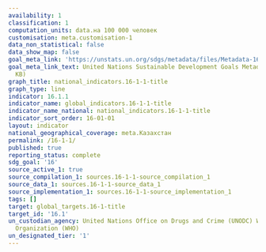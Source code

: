 ```yaml
---
availability: 1
classification: 1
computation_units: data.на 100 000 человек
customisation: meta.customisation-1
data_non_statistical: false
data_show_map: false
goal_meta_link: 'https://unstats.un.org/sdgs/metadata/files/Metadata-16-01-01.pdf '
goal_meta_link_text: United Nations Sustainable Development Goals Metadata (PDF 222
  KB)
graph_title: national_indicators.16-1-1-title
graph_type: line
indicator: 16.1.1
indicator_name: global_indicators.16-1-1-title
indicator_name_national: national_indicators.16-1-1-title
indicator_sort_order: 16-01-01
layout: indicator
national_geographical_coverage: meta.Казахстан
permalink: /16-1-1/
published: true
reporting_status: complete
sdg_goal: '16'
source_active_1: true
source_compilation_1: sources.16-1-1-source_compilation_1
source_data_1: sources.16-1-1-source_data_1
source_implementation_1: sources.16-1-1-source_implementation_1
tags: []
target: global_targets.16-1-title
target_id: '16.1'
un_custodian_agency: United Nations Office on Drugs and Crime (UNODC) World Health
  Organization (WHO)
un_designated_tier: '1'
---
```

